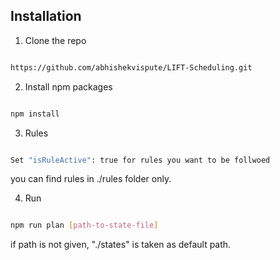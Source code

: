 
<!-- GETTING STARTED -->


 
## Installation

  

1. Clone the repo

```sh

https://github.com/abhishekvispute/LIFT-Scheduling.git

```

2. Install npm packages

```sh

npm install

```

3. Rules
```sh

Set "isRuleActive": true for rules you want to be follwoed

```
you can find rules in ./rules folder only.

4. Run
```sh

npm run plan [path-to-state-file]

```
if path is not given, "./states" is taken as default path.


